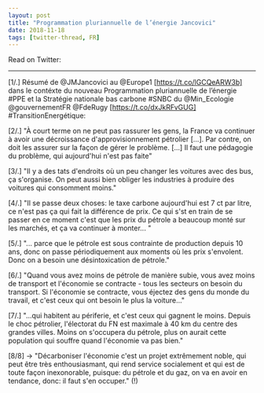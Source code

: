 ```yaml
---
layout: post
title: "Programmation pluriannuelle de l’énergie Jancovici"
date: 2018-11-18
tags: [twitter-thread, FR]
---
```


Read on Twitter: <a href="http://bit.ly/2J2jFgr" target="_blank"><i class="fab fa-twitter-square fa-1x" title="twitter-thread"></i></a> 

-----

[1/.] Résumé de @JMJancovici au @Europe1 [https://t.co/lGCQeARW3b] dans le contéxte du nouveau Programmation pluriannuelle de l’énergie #PPE et la Stratégie nationale bas carbone #SNBC du @Min_Ecologie @gouvernementFR @FdeRugy [https://t.co/dxJkRFvGUG] #TransitionEnergétique:

[2/.] "À court terme on ne peut pas rassurer les gens, la France va continuer à avoir une décroissance d'approvisionnement pétrolier [...]. Par contre, on doit les assurer sur la façon de gérer le problème. [...] Il faut une pédagogie du problème, qui aujourd'hui n'est pas faite"

[3/.] "Il y a des tats d'endroits où un peu changer les voitures avec des bus, ça s'organise. On peut aussi bien obliger les industries à produire des voitures qui consomment moins."

[4/.] "Il se passe deux choses: le taxe carbone aujourd'hui est 7 ct par litre, ce n'est pas ça qui fait la différence de prix. Ce qui s'st en train de se passer en ce moment c'est que les prix du pétrole a beaucoup monté sur les marchés, et ça va continuer à monter... "

[5/.] "... parce que le pétrole est sous contrainte de production depuis 10 ans, donc on passe périodiquement aux moments où les prix s'envolent. Donc on a besoin une désintoxication de pétrole."

[6/.] "Quand vous avez moins de pétrole de manière subie, vous avez moins de transport et l'économie se contracte - tous les secteurs on besoin du transport. Si l'économie se contracte, vous éjectez des gens du monde du travail, et c'est ceux qui ont besoin le plus la voiture..."

[7/.]  "...qui habitent au périferie, et c'est ceux qui gagnent le moins. Depuis le choc pétrolier, l'électorat du FN est maximale à 40 km du centre des grandes villes. Moins on s'occupera du pétrole, plus on aurait cette population qui souffre quand l'économie va pas bien."

[8/8] -&gt; "Décarboniser l'économie c'est un projet extrêmement noble, qui peut être très enthousiasmant, qui rend service socialement et qui est de toute façon inexonorable, puisque: du pétrole et du gaz, on va en avoir en tendance, donc: il faut s'en occuper." (!)